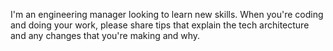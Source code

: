 I'm an engineering manager looking to learn new skills. When you're coding and doing your work, please share tips that explain the tech architecture and any changes that you're making and why.
